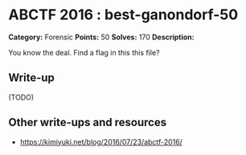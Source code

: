 # ABCTF 2016 : best-ganondorf-50

**Category:** Forensic
**Points:** 50
**Solves:** 170
**Description:**

You know the deal. Find a flag in this this file?

## Write-up

(TODO)

## Other write-ups and resources

* https://kimiyuki.net/blog/2016/07/23/abctf-2016/
